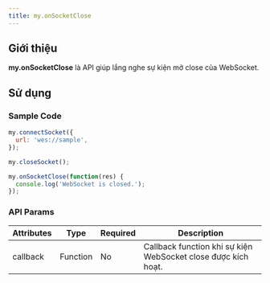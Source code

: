 ```yaml
---
title: my.onSocketClose
---
```


## Giới thiệu

**my.onSocketClose** là API giúp lắng nghe sự kiện mở close của WebSocket.

## Sử dụng

### Sample Code

```js
my.connectSocket({
  url: 'wes://sample',
});

my.closeSocket();

my.onSocketClose(function(res) {
  console.log('WebSocket is closed.');
});
```

### API Params

| Attributes | Type     | Required | Description                                                   |
| ---------- | -------- | -------- | ------------------------------------------------------------- |
| callback   | Function | No       | Callback function khi sự kiện WebSocket close được kích hoạt. |
